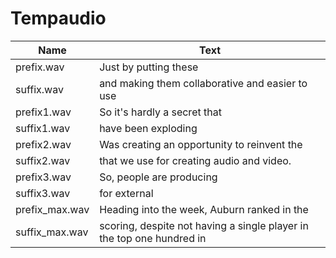 # Tempaudio

Name | Text
--- | ---
prefix.wav | Just by putting these
suffix.wav | and making them collaborative and easier to use
prefix1.wav | So it's hardly a secret that
suffix1.wav | have been exploding
prefix2.wav | Was creating an opportunity to reinvent the
suffix2.wav | that we use for creating audio and video.
prefix3.wav | So, people are producing
suffix3.wav | for external
prefix_max.wav | Heading into the week, Auburn ranked in the
suffix_max.wav | scoring, despite not having a single player in the top one hundred in

